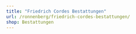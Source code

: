 ```yaml
---
title: "Friedrich Cordes Bestattungen"
url: /ronnenberg/friedrich-cordes-bestattungen/
shop: Bestattungen
---
```

